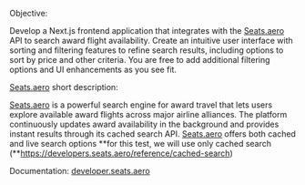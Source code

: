 Objective:

Develop a Next.js frontend application that integrates with the [Seats.aero](http://developer.seats.aero/) API to search award flight availability.
Create an intuitive user interface with sorting and filtering features to refine search results, including options to sort by price and other criteria.
You are free to add additional filtering options and UI enhancements as you see fit.

[Seats.aero](http://developer.seats.aero/) short description:

[Seats.aero](http://seats.aero/) is a powerful search engine for award travel that lets users explore available award flights across major airline alliances. The platform continuously updates award availability in the background and provides instant results through its cached search API. [Seats.aero](http://Seats.aero) offers both cached and live search options **for this test, we will use only cached search (**https://developers.seats.aero/reference/cached-search)

Documentation: [developer.seats.aero](http://developer.seats.aero)
